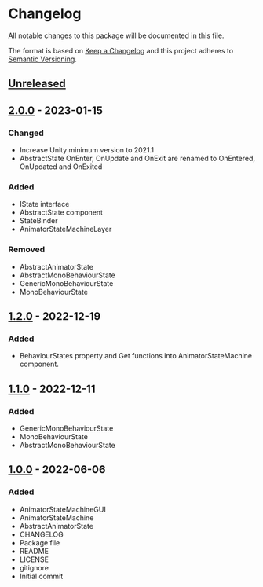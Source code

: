 # Changelog
All notable changes to this package will be documented in this file.

The format is based on [Keep a Changelog](http://keepachangelog.com/en/1.0.0/)
and this project adheres to [Semantic Versioning](http://semver.org/spec/v2.0.0.html).

## [Unreleased]

## [2.0.0] - 2023-01-15
### Changed
- Increase Unity minimum version to 2021.1
- AbstractState OnEnter, OnUpdate and OnExit are renamed to OnEntered, OnUpdated and OnExited

### Added
- IState interface
- AbstractState component
- StateBinder
- AnimatorStateMachineLayer

### Removed
- AbstractAnimatorState
- AbstractMonoBehaviourState
- GenericMonoBehaviourState
- MonoBehaviourState

## [1.2.0] - 2022-12-19
### Added
- BehaviourStates property and Get functions into AnimatorStateMachine component.

## [1.1.0] - 2022-12-11
### Added
- GenericMonoBehaviourState
- MonoBehaviourState
- AbstractMonoBehaviourState

## [1.0.0] - 2022-06-06
### Added
- AnimatorStateMachineGUI
- AnimatorStateMachine
- AbstractAnimatorState
- CHANGELOG
- Package file
- README
- LICENSE
- gitignore
- Initial commit

[Unreleased]: https://github.com/HyagoOliveira/AnimatorStates/compare/2.0.0...main
[2.0.0]: https://github.com/HyagoOliveira/AnimatorStates/tree/2.0.0/
[1.2.0]: https://github.com/HyagoOliveira/AnimatorStates/tree/1.2.0/
[1.1.0]: https://github.com/HyagoOliveira/AnimatorStates/tree/1.1.0/
[1.0.0]: https://github.com/HyagoOliveira/AnimatorStates/tree/1.0.0/